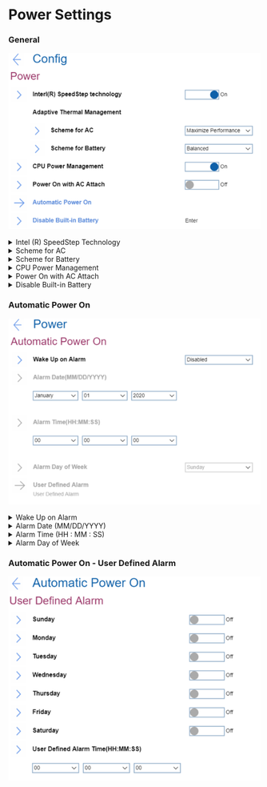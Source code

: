 # Power Settings #
### General ###
![](./img/power.png)

<details><summary>Intel (R) SpeedStep Technology</summary>
One of 2 possible options to select the mode of Intel (R) SteedStep Technology at runtime:

1.	**On** – Intel (R) SpeedStep Technology is turned on. Default.
2.	Off - Intel (R) SpeedStep Technology is turned off.

| WMI Setting name | Values |
|:---|:---|
| SpeedStep |  |
</details>

<details><summary>Scheme for AC</summary>
One of 2 possible options of thermal management scheme to use:

1.	**Maximize Performance** - reduces CPU throttling. Default.
2.	Balanced - balanced sound, temperature, and performance.

**Note**. Each scheme affects fan sound, temperature, and performance. 

| WMI Setting name | Values |
|:---|:---|
| AdaptiveThermalManagementAC |  |
</details>

<details><summary>Scheme for Battery</summary>
One of 2 possible options of thermal management scheme to use:

1.	Maximize Performance - reduces CPU throttling.
2.	**Balanced** - balanced sound, temperature, and performance. Default.

**Note**. Each scheme affects fan sound, temperature, and performance.

| WMI Setting name | Values |
|:---|:---|
| AdaptiveThermalManagementBattery |  |
</details>

<details><summary>CPU Power Management</summary>
One of 2 possible options:

1.	**Enabled** - enabled power saving feature that stops the microprocessor clock automatically when there are no system activities. Default. 
2.	Disabled - disabled power saving feature.

**Note**. Normally, it is not necessary to change this setting.

| WMI Setting name | Values |
|:---|:---|
| CPUPowerManagement |  |
</details>

<details><summary>Power On with AC Attach</summary>
One of 2 possible options for a feature that powers on the system when AC is attached:

1.	Enabled - the system is powered when AC is attached. When the system is in hibernate state, the system resumes
2.	**Disabled** - the system is not powered on nor resumed when AC is attached. Default.

| WMI Setting name | Values |
|:---|:---|
| OnByAcAttach |  |
</details>

<details><summary>Disable Built-in Battery</summary>
Option to temporarily disable battery for servicing the system. <br>
This option requests additional confirmation. <br>
After selecting this item, the system will be automatically powered off, then ready to be serviced.

**Note**. The battery will be automatically enabled when the AC adapter is reconnected.
</details>

### Automatic Power On ###
![](./img/autopoweron.png)

<details><summary>Wake Up on Alarm</summary>
One of 5 possible options for defining when the system shall turn on automatically:

1.	**Disabled** - the system will not turn on automatically. Default.
2.	Single Event - the system will turn on one-time on the specified day and time. 
3.	Daily Event - the system will turn on every day at the specified time.
4.	Weekly Event - the system will turn on every week on the specified day and time.
5.	User Defined - this option enables ‘User Defined Alarm’ group of settings. 

**Note**. Values for the ‘Wake Up on Alarm’ group of settings can be overwritten by the operating system.

| WMI Setting name | Values |
|:---|:---|
|  |  |
</details>

<details><summary>Alarm Date (MM/DD/YYYY)</summary>
Field to select the exact day for the system to turn on. Active only when ‘Wake Up on Alarm’ has value ‘Single Event’. 
Possible values:

1.	**N/A** – Default.
2.	MM/DD/YYYY:<br>
    a. MM – Months: January to December <br>
    b. DD – Date: 1 ~ 31 <br>
    c. YYYY – Year: 1980 ~ 2099 <br>

| WMI Setting name | Values |
|:---|:---|
|  |  |
</details>

<details><summary>Alarm Time (HH : MM : SS)</summary>
Field to select the exact time for the system to turn on. Active when ‘Wake Up on Alarm’ has one of the values:

* Single Event
* Daily Event
* Weekly Event

Possible values:

1.	**N/A** – Default
2.	HH : MM : SS<br>
    a. HH - Hour:  00 ~ 23<br>
    b. MM - Minute:  00 ~ 59<br>
    c. SS - Second:  00 ~ 59<br>

| WMI Setting name | Values |
|:---|:---|
|  |  |
</details>

<details><summary>Alarm Day of Week</summary>
Field to select the exact day for the system to turn on. Active only when ‘Wake Up on Alarm’ has value ‘Weekly Event’.
Possible values:

1.	**N/A** – Default
2.	Sunday
3.	Monday
4.	Tuesday
5.	Wednesday
6.	Thursday
7.	Friday
8.	Saturday

| WMI Setting name | Values |
|:---|:---|
|  |  |
</details>

### Automatic Power On - User Defined Alarm ###
![](./img/autopoweronuserdefined.png)
